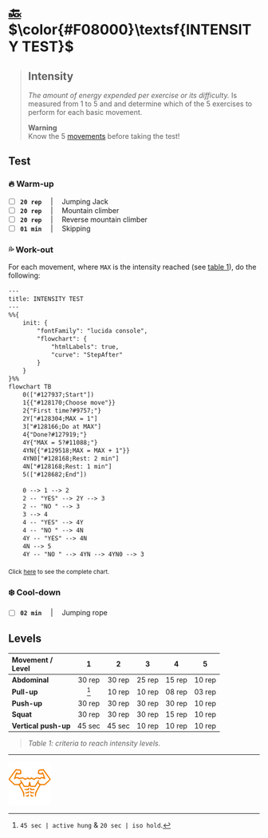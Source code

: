 # [:back:][back] $\color{#F08000}\textsf{INTENSITY TEST}$

> ## Intensity
>
> _The amount of energy expended per exercise or its difficulty\._ Is measured from 1 to 5 and and determine which of the 5 exercises to perform for each basic movement\.
>
> **Warning**  
> Know the 5 [movements] before taking the test\!

## Test

### :fire: Warm\-up

+ [ ] **`20 rep`** &emsp;|&emsp; Jumping Jack
+ [ ] **`20 rep`** &emsp;|&emsp; Mountain climber
+ [ ] **`20 rep`** &emsp;|&emsp; Reverse mountain climber
+ [ ] **`01 min`** &emsp;|&emsp; Skipping

### :sweat_drops: Work\-out

For each movement, where `MAX` is the intensity reached \(see [table 1]\), do the following\:

```mermaid
---
title: INTENSITY TEST
---
%%{
    init: {
        "fontFamily": "lucida console",
        "flowchart": {
            "htmlLabels": true,
            "curve": "StepAfter"
        }
    }
}%%
flowchart TB
    0(["#127937;Start"])
    1{{"#128170;Choose move"}}
    2{"First time?#9757;"}
    2Y["#128304;MAX = 1"]
    3["#128166;Do at MAX"]
    4{"Done?#127919;"}
    4Y{"MAX = 5?#11088;"}
    4YN{{"#129518;MAX = MAX + 1"}}
    4YN0["#128168;Rest: 2 min"]
    4N["#128168;Rest: 1 min"]
    5(["#128682;End"])

    0 --> 1 --> 2
    2 -- "YES" --> 2Y --> 3
    2 -- "NO " --> 3
    3 --> 4
    4 -- "YES" --> 4Y
    4 -- "NO " --> 4N
    4Y -- "YES" --> 4N
    4N --> 5
    4Y -- "NO " --> 4YN --> 4YN0 --> 3
```

<sub>Click [here][chart] to see the complete chart\.</sub>

### :snowflake: Cool\-down

+ [ ] **`02 min`** &emsp;|&emsp; Jumping rope

## Levels

|Movement \/<br>Level      |1     |2     |3     |4     |5     |
|:-------------------------|:----:|:----:|:----:|:----:|:----:|
|**Abdominal**             |30 rep|30 rep|25 rep|15 rep|10 rep|
|**Pull\-up**              |[^pul]|10 rep|10 rep|08 rep|03 rep|
|**Push\-up**              |30 rep|30 rep|30 rep|30 rep|10 rep|
|**Squat**                 |30 rep|30 rep|30 rep|15 rep|10 rep|
|**Vertical push\-up**     |45 sec|45 sec|10 rep|10 rep|10 rep|
> _Table 1\: criteria to reach intensity levels._

[^pul]: `45 sec | active hung` \& `20 sec | iso hold`\.

---

[![abs](../icons/six_pack_little.svg)](../training-1.md "Trining 1")

<!-- predefined -->
[back]: tests.md "Tests"

<!-- named -->
[table 1]: #levels "Criteria table"
[movements]: ../movements/movements.md "Movements"

<!-- charts -->
[chart]: ../others/chart-intensity-test.md "Complete intensity test"
